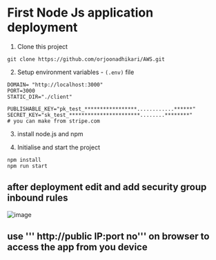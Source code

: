 # First Node Js application deployment

1. Clone this project
```
git clone https://github.com/orjoonadhikari/AWS.git
```
2. Setup  environment variables - `(.env)` file
```
DOMAIN= "http://localhost:3000"
PORT=3000
STATIC_DIR="./client"

PUBLISHABLE_KEY="pk_test_*****************............******"
SECRET_KEY="sk_test_***********************........********"
# you can make from stripe.com
```
3. install node.js and npm

4. Initialise and start the project
```
npm install
npm run start
```

## after deployment edit and add  security group inbound rules  
   
![image](https://github.com/orjoonadhikari/AWS/assets/47244258/de871bfd-2cc0-49d8-b9d0-37e3ddfbdb3f)

## use ''' http://public IP:port no''' on browser to access the app from you device
